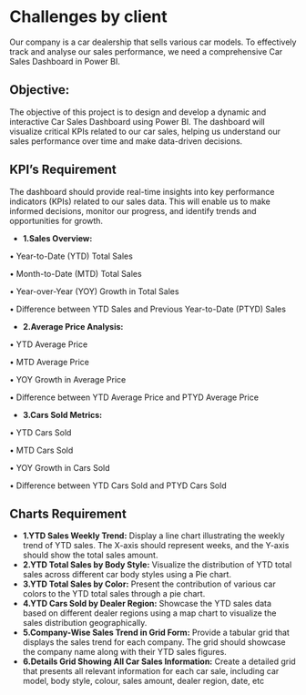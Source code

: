 # Challenges by client
Our company is a car dealership that sells various car models. To effectively track and analyse our sales performance, we need a comprehensive Car Sales Dashboard in Power BI. 

##  Objective: 
The objective of this project is to design and develop a dynamic and interactive Car Sales Dashboard using Power BI. The dashboard will visualize critical KPIs related to our car sales, helping us understand our sales performance over time and make data-driven decisions.

## KPI’s Requirement

The dashboard should provide real-time insights into key performance indicators (KPIs) related to our sales data. This will enable us to make informed decisions, monitor our progress, and identify trends and opportunities for growth.
- **1.Sales Overview:**
  
•	Year-to-Date (YTD) Total Sales

•	Month-to-Date (MTD) Total Sales

•	Year-over-Year (YOY) Growth in Total Sales

•	Difference between YTD Sales and Previous Year-to-Date (PTYD) Sales

- **2.Average Price Analysis:**
  
•	YTD Average Price

•	MTD Average Price

•	YOY Growth in Average Price

•	Difference between YTD Average Price and PTYD Average Price

- **3.Cars Sold Metrics:**
  
•	YTD Cars Sold

•	MTD Cars Sold

•	YOY Growth in Cars Sold

•	Difference between YTD Cars Sold and PTYD Cars Sold

## Charts Requirement

- **1.YTD Sales Weekly Trend:** Display a line chart illustrating the weekly trend of YTD sales. The X-axis should represent weeks, and the Y-axis should show the total sales amount.
- **2.YTD Total Sales by Body Style:** Visualize the distribution of YTD total sales across different car body styles using a Pie chart.
- **3.YTD Total Sales by Color:** Present the contribution of various car colors to the YTD total sales through a pie chart.
- **4.YTD Cars Sold by Dealer Region:** Showcase the YTD sales data based on different dealer regions using a map chart to visualize the sales distribution geographically.
- **5.Company-Wise Sales Trend in Grid Form:** Provide a tabular grid that displays the sales trend for each company. The grid should showcase the company name along with their YTD sales figures.
- **6.Details Grid Showing All Car Sales Information:** Create a detailed grid that presents all relevant information for each car sale, including car model, body style, colour, sales amount, dealer region, date, etc


